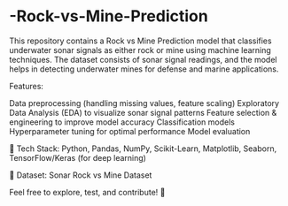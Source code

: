 # -Rock-vs-Mine-Prediction
This repository contains a Rock vs Mine Prediction model that classifies underwater sonar signals as either rock or mine using machine learning techniques. The dataset consists of sonar signal readings, and the model helps in detecting underwater mines for defense and marine applications.

Features:

Data preprocessing (handling missing values, feature scaling)
Exploratory Data Analysis (EDA) to visualize sonar signal patterns
Feature selection & engineering to improve model accuracy
Classification models 
Hyperparameter tuning for optimal performance
Model evaluation 

📌 Tech Stack: Python, Pandas, NumPy, Scikit-Learn, Matplotlib, Seaborn, TensorFlow/Keras (for deep learning)

🔗 Dataset: Sonar Rock vs Mine Dataset 

Feel free to explore, test, and contribute! 🚀
